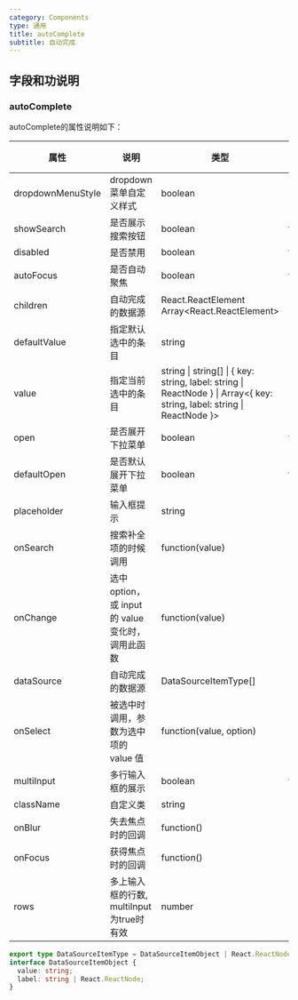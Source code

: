 ```yaml
---
category: Components
type: 通用
title: autoComplete
subtitle: 自动完成
---
```


## 字段和功说明

### autoComplete

autoComplete的属性说明如下：

| 属性 | 说明 | 类型 | 默认值 |
| --- | --- | ---  | ---   |
| dropdownMenuStyle | dropdown 菜单自定义样式 | boolean |  |
| showSearch | 是否展示搜索按钮 | boolean | false |
| disabled | 是否禁用  | boolean | false |
| autoFocus  | 是否自动聚焦 | boolean| false|
| children | 自动完成的数据源 | React.ReactElement<OptionProps> Array<React.ReactElement<OptionProps>> |  |
| defaultValue | 指定默认选中的条目 | string | - |
| value | 指定当前选中的条目 | string \| string[] \| { key: string, label: string \| ReactNode } \| Array<{ key: string, label: string \| ReactNode }> | - |
| open | 是否展开下拉菜单 | boolean  | false  |
| defaultOpen | 是否默认展开下拉菜单 | boolean | false |
| placeholder | 输入框提示 | string | - |
| onSearch | 搜索补全项的时候调用 | function(value) | - |
| onChange | 选中 option，或 input 的 value 变化时，调用此函数  | function(value) | - |
|dataSource | 自动完成的数据源| DataSourceItemType[] | - |
|onSelect | 被选中时调用，参数为选中项的 value 值 |  function(value, option) | - |
|multiInput| 多行输入框的展示| boolean | false |
|className|自定义类| string| |
|onBlur|失去焦点时的回调|function()|-|
|onFocus|获得焦点时的回调|function()|-|
|rows | 多上输入框的行数, multiInput为true时有效| number| 2 |

```typescript
export type DataSourceItemType = DataSourceItemObject | React.ReactNode;
interface DataSourceItemObject {
  value: string;
  label: string | React.ReactNode;
}
```